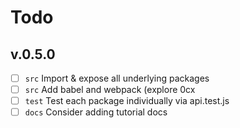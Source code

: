 # Todo

## v.0.5.0

* [ ] `src` Import & expose all underlying packages
* [ ] `src` Add babel and webpack (explore 0cx
* [ ] `test` Test each package individually via api.test.js
* [ ] `docs` Consider adding tutorial docs
